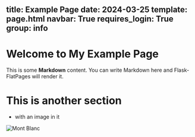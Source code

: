 title: Example Page
date: 2024-03-25
template: page.html
navbar: True
requires_login: True
group: info
---

# Welcome to My Example Page

This is some **Markdown** content. You can write Markdown here and Flask-FlatPages will render it.

# This is another section 

- with an image in it

<div class="text-center">
  <img src="/media/mb.jpeg" class="rounded mx-auto d-block" alt="Mont Blanc">
</div>

